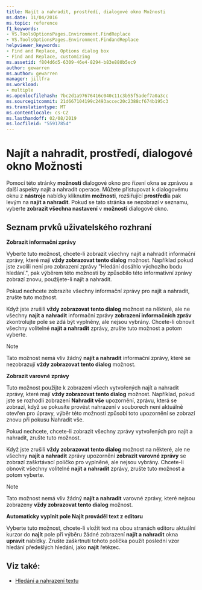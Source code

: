 ```yaml
---
title: Najít a nahradit, prostředí, dialogové okno Možnosti
ms.date: 11/04/2016
ms.topic: reference
f1_keywords:
- VS.ToolsOptionsPages.Environment.FindReplace
- VS.ToolsOptionsPages.Environment.FindandReplace
helpviewer_keywords:
- Find and Replace, Options dialog box
- Find and Replace, customizing
ms.assetid: f804d6d5-6309-46e4-8294-b83e880b5ec9
author: gewarren
ms.author: gewarren
manager: jillfra
ms.workload:
- multiple
ms.openlocfilehash: 7bc2d1a97676416c040c11c3b55f5adef7a0a3cc
ms.sourcegitcommit: 21d667104199c2493accec20c2388cf674b195c3
ms.translationtype: MT
ms.contentlocale: cs-CZ
ms.lasthandoff: 02/08/2019
ms.locfileid: "55917854"
---
```

# <a name="find-and-replace-environment-options-dialog-box"></a>Najít a nahradit, prostředí, dialogové okno Možnosti

Pomocí této stránky **možnosti** dialogové okno pro řízení okna se zprávou a další aspekty najít a nahradit operace. Můžete přistupovat k dialogovému oknu z **nástroje** nabídky kliknutím **možnosti**, rozšiřující **prostředí**a pak levým na **najít a nahradit**. Pokud se tato stránka se nezobrazí v seznamu, vyberte **zobrazit všechna nastavení** v **možnosti** dialogové okno.

## <a name="uielement-list"></a>Seznam prvků uživatelského rozhraní

**Zobrazit informační zprávy**

Vyberte tuto možnost, chcete-li zobrazit všechny najít a nahradit informační zprávy, které mají **vždy zobrazovat tento dialog** možnost. Například pokud jste zvolili není pro zobrazení zprávy "Hledání dosáhlo výchozího bodu hledání.", pak výběrem této možnosti by způsobilo této informativní zprávy zobrazí znovu, použijete-li najít a nahradit.

Pokud nechcete zobrazíte všechny informační zprávy pro najít a nahradit, zrušte tuto možnost.

Když jste zrušili **vždy zobrazovat tento dialog** možnost na některé, ale ne všechny **najít a nahradit** informační zprávy **zobrazení informačních zpráv** zkontrolujte pole se zdá být vyplněny, ale nejsou vybrány. Chcete-li obnovit všechny volitelné **najít a nahradit** zprávy, zrušte tuto možnost a potom vyberte.

> [!NOTE]
> Tato možnost nemá vliv žádný **najít a nahradit** informační zprávy, které se nezobrazují **vždy zobrazovat tento dialog** možnost.

**Zobrazit varovné zprávy**

Tuto možnost použijte k zobrazení všech vytvořených najít a nahradit zprávy, které mají **vždy zobrazovat tento dialog** možnost. Například, pokud jste se rozhodli zobrazení **Nahradit vše** upozornění, zprávu, která se zobrazí, když se pokusíte provést nahrazení v souborech není aktuálně otevřen pro úpravy, výběr této možnosti způsobí toto upozornění se zobrazí znovu při pokusu Nahradit vše.

Pokud nechcete, chcete-li zobrazit všechny zprávy vytvořených pro najít a nahradit, zrušte tuto možnost.

Když jste zrušili **vždy zobrazovat tento dialog** možnost na některé, ale ne všechny **najít a nahradit** zprávy upozornění **zobrazit varovné zprávy** se zobrazí zaškrtávací políčko pro vyplněné, ale nejsou vybrány. Chcete-li obnovit všechny volitelné **najít a nahradit** zprávy, zrušte tuto možnost a potom vyberte.

> [!NOTE]
> Tato možnost nemá vliv žádný **najít a nahradit** varovné zprávy, které nejsou zobrazeny **vždy zobrazovat tento dialog** možnost.

**Automaticky vyplnit pole Najít prováděl text z editoru**

Vyberte tuto možnost, chcete-li vložit text na obou stranách editoru aktuální kurzor do **najít** pole při výběru žádné zobrazení **najít a nahradit** okna **upravit**  nabídky. Zrušte zaškrtnutí tohoto políčka použít poslední vzor hledání předešlých hledání, jako **najít** řetězec.

## <a name="see-also"></a>Viz také:

- [Hledání a nahrazení textu](../../ide/finding-and-replacing-text.md)